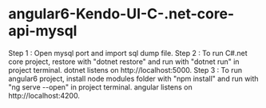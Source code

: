 # angular6-Kendo-UI-C-.net-core-api-mysql
Step 1 : Open mysql port and import sql dump file.
Step 2 : To run C#.net core project, restore with "dotnet restore" and run with "dotnet run" in project terminal. dotnet listens on http://localhost:5000. 
Step 3 : To run angular6 project, install node modules folder with "npm install" and run with "ng serve --open" in project terminal. angular listens on http://localhost:4200.
